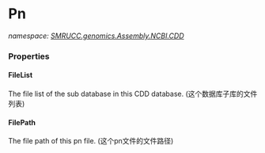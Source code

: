 ﻿# Pn
_namespace: [SMRUCC.genomics.Assembly.NCBI.CDD](./index.md)_






### Properties

#### FileList
The file list of the sub database in this CDD database.
 (这个数据库子库的文件列表)
#### FilePath
The file path of this pn file.
 (这个pn文件的文件路径)
